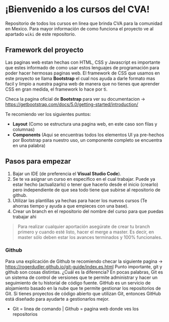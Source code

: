 # ¡Bienvenido a los cursos del CVA! 
Repositorio de todos los cursos en linea que brinda CVA para la comunidad en Mexico. Para mayor información de como funciona el proyecto ve al apartado `wiki` de este repositorio.

## Framework del proyecto
Las paginas web estan hechas con HTML, CSS y Javascript es importante que estes informado de como usar estos lenguajes de programación para poder hacer hermosas paginas web. El framework de CSS que usamos en este proyecto se llama **Bootstrap** el cual nos ayuda a darle formato mas facil y limpio a nuestra pagina web de manera que no tienes que aprender CSS en gran medida, el framework lo hace por ti. 

Checa la pagina oficial de **Bootstrap** para ver su documentacion -> https://getbootstrap.com/docs/5.0/getting-started/introduction/

Te recomiendo ver los siguientes puntos:
- **Layout** (Como se estructura una pagina web, en este caso son filas y columnas)
- **Components** (Aqui se encuentras todos los elementos UI ya pre-hechos por Bootstrap para nuestro uso, un componente completo se encuentra en una palabra)

## Pasos para empezar 
1. Bajar un IDE (de preferencia el **Visual Studio Code**). 
2. Se te va asignar un curso en especifico en el cual trabajar. Puede ya estar hecho (actualizarlo) o tener que hacerlo desde el inicio (crearlo) pero independiente de que sea todo tiene que subirse al repositorio de github. 
3. Utilizar las plantillas ya hechas para hacer los nuevos cursos (Te ahorras tiempo y ayuda a que empieces con una base).
4. Crear un branch en el repositorio del nombre del curso para que puedas trabajar ahi 
> Para realizar cualquier aportación asegúrate de crear tu branch primero y cuando esté listo, hacer el merge a master. Es decir, en master sólo deben estar los avances terminados y 100% funcionales.

### Github
Para una explicación de Github te recomiendo checar la siguiente pagina -> https://rogerdudler.github.io/git-guide/index.es.html
Punto importante, git y github son cosas distintas. ¿Cuál es la diferencia? En pocas palabras, Git es un sistema de control de versiones que te permite administrar y hacer un seguimiento de tu historial de código fuente. GitHub es un servicio de alojamiento basado en la nube que te permite gestionar los repositorios de Git. Si tienes proyectos de código abierto que utilizan Git, entonces GitHub está diseñado para ayudarte a gestionarlos mejor. 
- Git = linea de comando | Github = pagina web donde ves los repositorios


